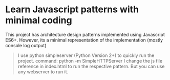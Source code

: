 # Learn Javascript patterns with minimal coding

This project has architecture design patterns implemented using Javascript ES6+. However, its a minimal representation of the implementation (mostly console log output)

> I use python simpleserver (Python Version 2+) to quickly run the project. 
command: python -m SimpleHTTPServer
I change the js file reference in index.html to run the respective pattern. But you can use any webserver to run it.
